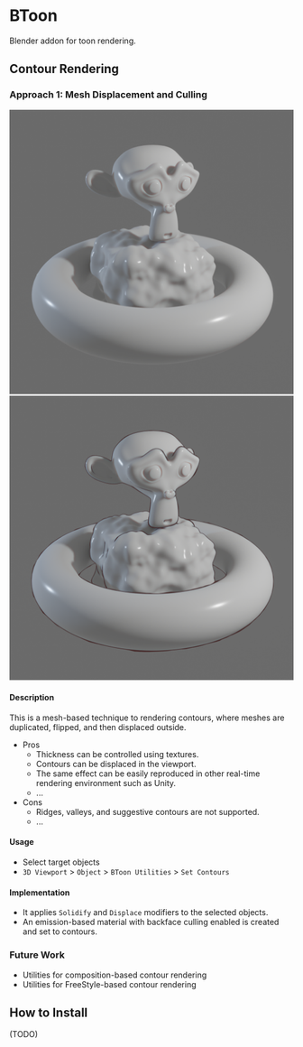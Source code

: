 # BToon

Blender addon for toon rendering.

## Contour Rendering

### Approach 1: Mesh Displacement and Culling

![](./docs/contour-before.png)
![](./docs/contour-after.png)

#### Description

This is a mesh-based technique to rendering contours, where meshes are duplicated, flipped, and then displaced outside.

- Pros
  - Thickness can be controlled using textures.
  - Contours can be displaced in the viewport.
  - The same effect can be easily reproduced in other real-time rendering environment such as Unity.
  - ...
- Cons
  - Ridges, valleys, and suggestive contours are not supported.
  - ...

#### Usage

- Select target objects
- `3D Viewport` > `Object` > `BToon Utilities` > `Set Contours`

#### Implementation

- It applies `Solidify` and `Displace` modifiers to the selected objects.
- An emission-based material with backface culling enabled is created and set to contours.

### Future Work

- Utilities for composition-based contour rendering
- Utilities for FreeStyle-based contour rendering

## How to Install

(TODO)
